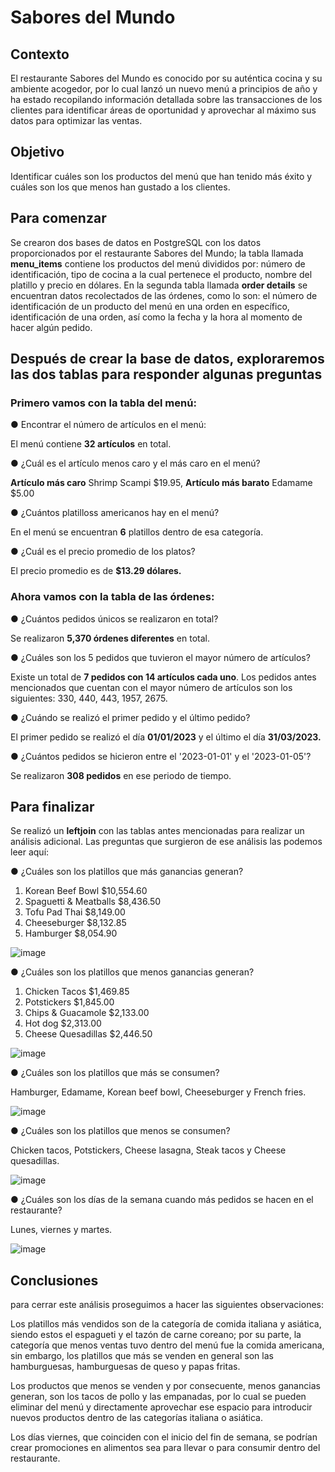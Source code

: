 # Sabores del Mundo 

## Contexto
El restaurante Sabores del Mundo es conocido por su auténtica cocina y su ambiente acogedor, por lo cual lanzó un nuevo menú a principios de año y ha estado recopilando información detallada sobre las transacciones de los clientes para identificar áreas de oportunidad y aprovechar al máximo sus datos para optimizar las ventas.

## Objetivo
Identificar cuáles son los productos del menú que han tenido más éxito y cuáles son los que menos han gustado a los clientes.

## Para comenzar
Se crearon dos bases de datos en PostgreSQL con los datos proporcionados por el restaurante Sabores del Mundo; la tabla llamada **menu_items** contiene los productos del menú divididos por: número de identificación, tipo de cocina a la cual pertenece el producto, nombre del platillo y precio en dólares. En la segunda tabla llamada **order details** se encuentran datos recolectados de las órdenes, como lo son: el número de identificación de un producto del menú en una orden en específico, identificación de una orden, así como  la fecha y la hora al momento de hacer algún pedido. 

## Después de crear la base de datos, exploraremos las dos tablas para responder algunas preguntas

### Primero vamos con la tabla del menú: 

● Encontrar el número de artículos en el menú:

El menú contiene **32 artículos** en total.

● ¿Cuál es el artículo menos caro y el más caro en el menú?

**Artículo más caro** Shrimp Scampi $19.95, **Artículo más barato** Edamame $5.00

● ¿Cuántos platilloss americanos hay en el menú?

En el menú se encuentran **6** platillos dentro de esa categoría. 

● ¿Cuál es el precio promedio de los platos?

El precio promedio es de **$13.29 dólares.**

### Ahora vamos con la tabla de las órdenes: 

● ¿Cuántos pedidos únicos se realizaron en total?

Se realizaron **5,370 órdenes diferentes** en total. 

● ¿Cuáles son los 5 pedidos que tuvieron el mayor número de artículos?

Existe un total de **7 pedidos con 14 artículos cada uno**. Los pedidos antes mencionados que cuentan con el mayor número de artículos son los siguientes: 330, 440, 443, 1957, 2675.

● ¿Cuándo se realizó el primer pedido y el último pedido?

El primer pedido se realizó el día **01/01/2023** y el último el día **31/03/2023.**

● ¿Cuántos pedidos se hicieron entre el '2023-01-01' y el '2023-01-05'?

Se realizaron **308 pedidos** en ese periodo de tiempo. 

## Para finalizar
Se realizó un **leftjoin** con las tablas antes mencionadas para realizar un análisis adicional. Las preguntas que surgieron de ese análisis las podemos leer aquí:

● ¿Cuáles son los platillos que más ganancias generan?

1. Korean Beef Bowl $10,554.60 
2. Spaguetti & Meatballs $8,436.50 
3. Tofu Pad Thai $8,149.00
4. Cheeseburger $8,132.85 
5. Hamburger $8,054.90
   
![image](https://github.com/user-attachments/assets/56985221-eb0c-4115-9081-e0f20038050c)

● ¿Cuáles son los platillos que menos ganancias generan?

1. Chicken Tacos $1,469.85 
2. Potstickers $1,845.00
3. Chips & Guacamole $2,133.00
4. Hot dog $2,313.00
5. Cheese Quesadillas $2,446.50

![image](https://github.com/user-attachments/assets/69eb4b95-9b23-4aa1-9b84-84956f7fee53)

● ¿Cuáles son los platillos que más se consumen? 

Hamburger, Edamame, Korean beef bowl, Cheeseburger y French fries.

![image](https://github.com/user-attachments/assets/061e1a73-e2e5-4f16-835f-cbc5dad62636)

● ¿Cuáles son los platillos que menos se consumen? 

Chicken tacos, Potstickers, Cheese lasagna, Steak tacos y Cheese quesadillas. 

![image](https://github.com/user-attachments/assets/3780ac66-a7cf-4757-803c-0232e9f58673)

● ¿Cuáles son los días de la semana cuando más pedidos se hacen en el restaurante? 

Lunes, viernes y martes. 

![image](https://github.com/user-attachments/assets/1d6752d9-b790-4793-81ac-eecd0828151c)


## Conclusiones 
para cerrar este análisis proseguimos a hacer las siguientes observaciones: 

Los platillos más vendidos son de la categoría de comida italiana y asiática, siendo estos el espagueti y el tazón de carne coreano; por su parte, la categoría que menos ventas tuvo dentro del menú fue la comida americana, sin embargo, los platillos que más se venden en general son las hamburguesas, hamburguesas de queso y papas fritas. 

Los productos que menos se venden y por consecuente, menos ganancias generan, son los tacos de pollo y las empanadas, por lo cual se pueden eliminar del menú y directamente aprovechar ese espacio para introducir nuevos productos dentro de las categorías italiana o asiática. 

Los días viernes, que coinciden con el inicio del fin de semana, se podrían crear promociones en alimentos sea para llevar o para consumir dentro del restaurante.















